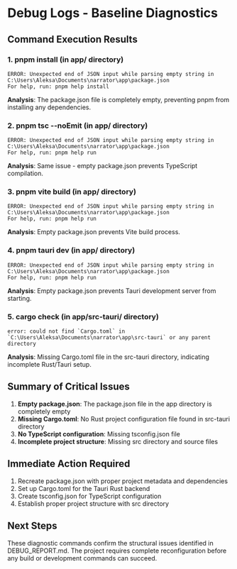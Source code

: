 
# Debug Logs - Baseline Diagnostics

## Command Execution Results

### 1. pnpm install (in app/ directory)
```
ERROR: Unexpected end of JSON input while parsing empty string in C:\Users\Aleksa\Documents\narrator\app\package.json
For help, run: pnpm help install
```

**Analysis**: The package.json file is completely empty, preventing pnpm from installing any dependencies.

### 2. pnpm tsc --noEmit (in app/ directory)
```
ERROR: Unexpected end of JSON input while parsing empty string in C:\Users\Aleksa\Documents\narrator\app\package.json
For help, run: pnpm help run
```

**Analysis**: Same issue - empty package.json prevents TypeScript compilation.

### 3. pnpm vite build (in app/ directory)
```
ERROR: Unexpected end of JSON input while parsing empty string in C:\Users\Aleksa\Documents\narrator\app\package.json
For help, run: pnpm help run
```

**Analysis**: Empty package.json prevents Vite build process.

### 4. pnpm tauri dev (in app/ directory)
```
ERROR: Unexpected end of JSON input while parsing empty string in C:\Users\Aleksa\Documents\narrator\app\package.json
For help, run: pnpm help run
```

**Analysis**: Empty package.json prevents Tauri development server from starting.

### 5. cargo check (in app/src-tauri/ directory)
```
error: could not find `Cargo.toml` in `C:\Users\Aleksa\Documents\narrator\app\src-tauri` or any parent directory
```

**Analysis**: Missing Cargo.toml file in the src-tauri directory, indicating incomplete Rust/Tauri setup.

## Summary of Critical Issues

1. **Empty package.json**: The package.json file in the app directory is completely empty
2. **Missing Cargo.toml**: No Rust project configuration file found in src-tauri directory
3. **No TypeScript configuration**: Missing tsconfig.json file
4. **Incomplete project structure**: Missing src directory and source files

## Immediate Action Required

1. Recreate package.json with proper project metadata and dependencies
2. Set up Cargo.toml for the Tauri Rust backend
3. Create tsconfig.json for TypeScript configuration
4. Establish proper project structure with src directory

## Next Steps

These diagnostic commands confirm the structural issues identified in DEBUG_REPORT.md. The project requires complete reconfiguration before any build or development commands can succeed.